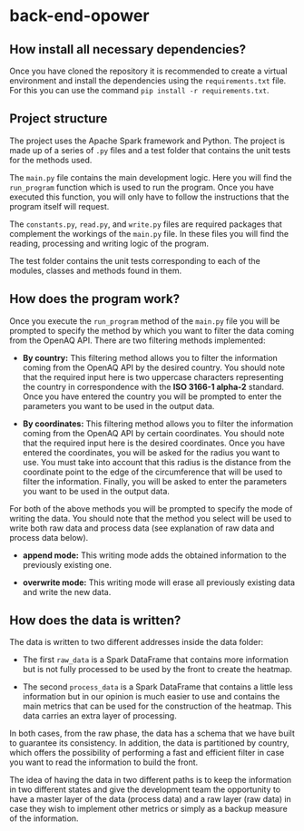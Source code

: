 # back-end-opower

## How install all necessary dependencies?

Once you have cloned the repository it is recommended to 
create a virtual environment and install the dependencies 
using the `requirements.txt` file. For this you can use the 
command `pip install -r requirements.txt`.

## Project structure

The project uses the Apache Spark framework and Python.
The project is made up of a series of `.py` files and a test 
folder that contains the unit tests for the methods used.

The `main.py` file contains the main development logic. Here 
you will find the `run_program` function which is used to run 
the program. Once you have executed this function, you will 
only have to follow the instructions that the program itself 
will request.

The `constants.py`, `read.py`, and `write.py` files are required 
packages that complement the workings of the `main.py` file. In
these files you will find the reading, processing and 
writing logic of the program.

The test folder contains the unit tests corresponding to 
each of the modules, classes and methods found in them.

## How does the program work?

Once you execute the `run_program` method of the `main.py` file
you will be prompted to specify the method by which you want 
to filter the data coming from the OpenAQ API. There are two 
filtering methods implemented:

* **By country:** This filtering method allows you to filter 
the information coming from the OpenAQ API by the desired 
country. You should note that the required input here is 
two uppercase characters representing the country in 
correspondence with the **ISO 3166-1 alpha-2** standard. 
Once you have entered the country you will be prompted 
to enter the parameters you want to be used in the 
output data.

* **By coordinates:** This filtering method allows you to 
filter the information coming from the OpenAQ API by 
certain coordinates. You should note that the required 
input here is the desired coordinates. Once you have 
entered the coordinates, you will be asked for the radius 
you want to use. You must take into account that this 
radius is the distance from the coordinate point to the 
edge of the circumference that will be used to filter the 
information. Finally, you will be asked to enter the
parameters you want to be used in the output data.

For both of the above methods you will be prompted to 
specify the mode of writing the data. You should note 
that the method you select will be used to write both 
raw data and process data (see explanation of raw data 
and process data below).

* **append mode:** This writing mode adds the obtained information
to the previously existing one.

* **overwrite mode:** This writing mode will erase all previously
existing data and write the new data.

## How does the data is written?

The data is written to two different addresses inside 
the data folder:

* The first `raw_data` is a Spark DataFrame that contains more 
information but is not fully processed to be used by the 
front to create the heatmap.

* The second `process_data` is a Spark DataFrame that contains 
a little less information but in our opinion is much 
easier to use and contains the main metrics that can be 
used for the construction of the heatmap. This data 
carries an extra layer of processing.

In both cases, from the raw phase, the data has a schema 
that we have built to guarantee its consistency. In 
addition, the data is partitioned by country, which 
offers the possibility of performing a fast and efficient 
filter in case you want to read the information to build 
the front.

The idea of ​​having the data in two different paths 
is to keep the information in two different states and 
give the development team the opportunity to have a master 
layer of the data (process data) and a raw layer 
(raw data) in case they wish to implement other metrics 
or simply as a backup measure of the information.
